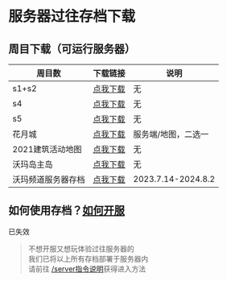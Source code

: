 # 服务器过往存档下载

## 周目下载（可运行服务器）
| 周目数                   | 下载链接                                              | 说明           |
| ------------------------| ----------------------------------------------------| ---------------|
| s1+s2                   | [点我下载](https://pds.zroevn.cn/s/gN6VQFHQ4d2)        | 无             |
| s4                      | [点我下载](https://pds.zroevn.cn/s/wnc2V7iN1t7)        | 无             |
| s5                      | [点我下载](https://pds.zroevn.cn/s/EMTGCyzFXzB)        | 无             |
| 花月城                   | [点我下载](https://pds.zroevn.cn/s/Fdkf4Y8A5fW)        | 服务端/地图，二选一     |
| 2021建筑活动地图         | [点我下载](https://pan.zroevn.cn/f/J1il/rpg.tar.gz)     | 无             |
| 沃玛岛主岛                | [点我下载](https://pds.zroevn.cn/s/fD7Bx7AGvqd)      | 无             |
| 沃玛频道服务器存档        | [点我下载](https://pds.zroevn.cn/s/vXVTV5Zu1nM)      |2023.7.14-2024.8.2   |

## 如何使用存档？[如何开服](../start-server/winServer.md) ##
已失效
> 不想开服又想玩体验过往服务器的  
> 我们已将以上所有存档部署于服务器内  
> 请前往 [/server指令说明](../../Q&A/server-commands.md)获得进入方法  